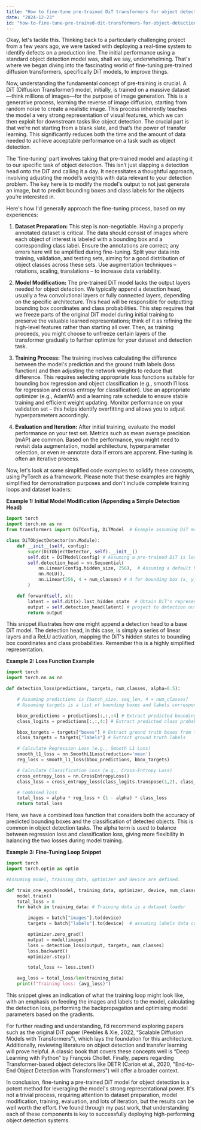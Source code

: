 ```yaml
---
title: "How to fine-tune pre-trained DiT transformers for object detection?"
date: "2024-12-23"
id: "how-to-fine-tune-pre-trained-dit-transformers-for-object-detection"
---
```


Okay, let's tackle this. Thinking back to a particularly challenging project from a few years ago, we were tasked with deploying a real-time system to identify defects on a production line. The initial performance using a standard object detection model was, shall we say, underwhelming. That's where we began diving into the fascinating world of fine-tuning pre-trained diffusion transformers, specifically DiT models, to improve things.

Now, understanding the fundamental concept of pre-training is crucial. A DiT (Diffusion Transformer) model, initially, is trained on a massive dataset—think millions of images—for the purpose of image generation. This is a generative process, learning the reverse of image diffusion, starting from random noise to create a realistic image. This process inherently teaches the model a very strong representation of visual features, which we can then exploit for downstream tasks like object detection. The crucial part is that we’re not starting from a blank slate, and that’s the power of transfer learning. This significantly reduces both the time and the amount of data needed to achieve acceptable performance on a task such as object detection.

The 'fine-tuning' part involves taking that pre-trained model and adapting it to our specific task of object detection. This isn’t just slapping a detection head onto the DiT and calling it a day. It necessitates a thoughtful approach, involving adjusting the model’s weights with data relevant to your detection problem. The key here is to modify the model's output to not just generate an image, but to predict bounding boxes and class labels for the objects you’re interested in.

Here's how I'd generally approach the fine-tuning process, based on my experiences:

1.  **Dataset Preparation:** This step is non-negotiable. Having a properly annotated dataset is critical. The data should consist of images where each object of interest is labeled with a bounding box and a corresponding class label. Ensure the annotations are correct; any errors here will be amplified during fine-tuning. Split your data into training, validation, and testing sets, aiming for a good distribution of object classes across these sets. Use augmentation techniques – rotations, scaling, translations – to increase data variability.

2.  **Model Modification:** The pre-trained DiT model lacks the output layers needed for object detection. We typically append a detection head, usually a few convolutional layers or fully connected layers, depending on the specific architecture. This head will be responsible for outputting bounding box coordinates and class probabilities. This step requires that we freeze parts of the original DiT model during initial training to preserve the valuable learned representations; think of it as refining the high-level features rather than starting all over. Then, as training proceeds, you might choose to unfreeze certain layers of the transformer gradually to further optimize for your dataset and detection task.

3.  **Training Process:** The training involves calculating the difference between the model's prediction and the ground truth labels (loss function) and then adjusting the network weights to reduce that difference. This requires selecting appropriate loss functions suitable for bounding box regression and object classification (e.g., smooth l1 loss for regression and cross entropy for classification). Use an appropriate optimizer (e.g., AdamW) and a learning rate schedule to ensure stable training and efficient weight updating. Monitor performance on your validation set – this helps identify overfitting and allows you to adjust hyperparameters accordingly.

4.  **Evaluation and Iteration:** After initial training, evaluate the model performance on your test set. Metrics such as mean average precision (mAP) are common. Based on the performance, you might need to revisit data augmentation, model architecture, hyperparameter selection, or even re-annotate data if errors are apparent. Fine-tuning is often an iterative process.

Now, let's look at some simplified code examples to solidify these concepts, using PyTorch as a framework. Please note that these examples are highly simplified for demonstration purposes and don't include complete training loops and dataset loaders:

**Example 1: Initial Model Modification (Appending a Simple Detection Head)**

```python
import torch
import torch.nn as nn
from transformers import DiTConfig, DiTModel  # Example assuming DiT model from Hugging Face

class DiTObjectDetector(nn.Module):
    def __init__(self, config):
        super(DiTObjectDetector, self).__init__()
        self.dit = DiTModel(config) # Assuming a pre-trained DiT is loaded this way
        self.detection_head = nn.Sequential(
            nn.Linear(config.hidden_size, 256),  # Assuming a default hidden size
            nn.ReLU(),
            nn.Linear(256, 4 + num_classes) # 4 for bounding box (x, y, w, h), and num_classes for classes
        )

    def forward(self, x):
        latent = self.dit(x).last_hidden_state  # Obtain DiT's representation
        output = self.detection_head(latent) # project to detection output
        return output
```

This snippet illustrates how one might append a detection head to a base DiT model. The detection head, in this case, is simply a series of linear layers and a ReLU activation, mapping the DiT's hidden states to bounding box coordinates and class probabilities. Remember this is a highly simplified representation.

**Example 2: Loss Function Example**

```python
import torch
import torch.nn as nn

def detection_loss(predictions, targets, num_classes, alpha=0.5):

    # Assuming predictions is [batch_size, seq_len, 4 + num_classes]
    # Assuming targets is a list of bounding boxes and labels corresponding to each image in batch.

    bbox_predictions = predictions[:,:,:4] # Extract predicted bounding boxes
    class_logits = predictions[:,:,4:] # Extract predicted class probabilities

    bbox_targets = targets["boxes"] # Extract ground truth boxes from target dict
    class_targets = targets["labels"] # Extract ground truth labels

    # Calculate Regression Loss (e.g., Smooth L1 Loss)
    smooth_l1_loss = nn.SmoothL1Loss(reduction='mean')
    reg_loss = smooth_l1_loss(bbox_predictions, bbox_targets)

    # Calculate Classification Loss (e.g., Cross-Entropy Loss)
    cross_entropy_loss = nn.CrossEntropyLoss()
    class_loss = cross_entropy_loss(class_logits.transpose(1,2), class_targets)

    # Combined loss
    total_loss = alpha * reg_loss + (1 - alpha) * class_loss
    return total_loss
```

Here, we have a combined loss function that considers both the accuracy of predicted bounding boxes and the classification of detected objects. This is common in object detection tasks. The alpha term is used to balance between regression loss and classification loss, giving more flexibility in balancing the two losses during model training.

**Example 3: Fine-Tuning Loop Snippet**

```python
import torch
import torch.optim as optim

#Assuming model, training_data, optimizer and device are defined.

def train_one_epoch(model, training_data, optimizer, device, num_classes):
    model.train()
    total_loss = 0
    for batch in training_data: # Training data is a dataset loader

        images = batch["images"].to(device)
        targets = batch["labels"].to(device)  # assuming labels data contains bounding boxes and classes

        optimizer.zero_grad()
        output = model(images)
        loss = detection_loss(output, targets, num_classes)
        loss.backward()
        optimizer.step()

        total_loss += loss.item()

    avg_loss = total_loss/len(training_data)
    print(f"Training loss: {avg_loss}")
```

This snippet gives an indication of what the training loop might look like, with an emphasis on feeding the images and labels to the model, calculating the detection loss, performing the backpropagation and optimising model parameters based on the gradients.

For further reading and understanding, I’d recommend exploring papers such as the original DiT paper (Peebles & Xie, 2022, “Scalable Diffusion Models with Transformers”), which lays the foundation for this architecture. Additionally, reviewing literature on object detection and transfer learning will prove helpful. A classic book that covers these concepts well is “Deep Learning with Python” by François Chollet. Finally, papers regarding Transformer-based object detectors like DETR (Carion et al., 2020, "End-to-End Object Detection with Transformers") will offer a broader context.

In conclusion, fine-tuning a pre-trained DiT model for object detection is a potent method for leveraging the model's strong representational power. It's not a trivial process, requiring attention to dataset preparation, model modification, training, evaluation, and lots of iteration, but the results can be well worth the effort. I've found through my past work, that understanding each of these components is key to successfully deploying high-performing object detection systems.
